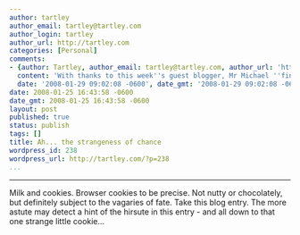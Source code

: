```yaml
---
author: tartley
author_email: tartley@tartley.com
author_login: tartley
author_url: http://tartley.com
categories: [Personal]
comments:
- {author: Tartley, author_email: tartley@tartley.com, author_url: 'http://tartley.com',
  content: 'With thanks to this week''s guest blogger, Mr Michael ''fingers'' Foord.',
  date: '2008-01-29 09:02:08 -0600', date_gmt: '2008-01-29 09:02:08 -0600', id: 6949}
date: 2008-01-25 16:43:58 -0600
date_gmt: 2008-01-25 16:43:58 -0600
layout: post
published: true
status: publish
tags: []
title: Ah... the strangeness of chance
wordpress_id: 238
wordpress_url: http://tartley.com/?p=238
...
```

---

Milk and cookies. Browser cookies to be precise. Not nutty or
chocolately, but definitely subject to the vagaries of fate. Take this
blog entry. The more astute may detect a hint of the hirsute in this
entry - and all down to that one strange little cookie...
